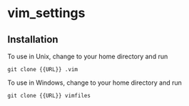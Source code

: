 # vim_settings

## Installation

To use in Unix, change to your home directory and run

    git clone {{URL}} .vim

To use in Windows, change to your home directory and run

    git clone {{URL}} vimfiles
